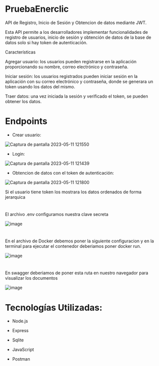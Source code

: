 # PruebaEnerclic

API de Registro, Inicio de Sesión y Obtencion de datos mediante JWT.

Esta API permite a los desarrolladores implementar funcionalidades de registro de usuarios, inicio de sesión y obtención de datos de la base de datos solo si hay token de autenticación.

Características

Agregar usuario: los usuarios pueden registrarse en la aplicación proporcionando su nombre, correo electrónico y contraseña.

Iniciar sesión: los usuarios registrados pueden iniciar sesión en la aplicación con su correo electrónico y contraseña, donde se generara un token usando los datos del mismo.

Traer datos: una vez iniciada la sesión y verificado el token, se pueden obtener los datos.

# Endpoints

* Crear usuario:

![Captura de pantalla 2023-05-11 121550](https://github.com/mandrileagustin/PruebaEnerclic/assets/115570236/c484b6a3-3916-4078-8c47-efbc55d342fd)

* Login:

![Captura de pantalla 2023-05-11 121439](https://github.com/mandrileagustin/PruebaEnerclic/assets/115570236/fdab5316-1c39-428b-9388-33fd62e1af35)

* Obtencion de datos con el token de autenticación:

![Captura de pantalla 2023-05-11 121800](https://github.com/mandrileagustin/PruebaEnerclic/assets/115570236/3268cac0-c38a-4bd0-95f5-f784ed683463)

Si el usuario tiene token los mostrara los datos ordenados de forma jerarquica

#

El archivo .env configuramos nuestra clave secreta

![image](https://github.com/mandrileagustin/PruebaEnerclic/assets/115570236/dafd90b8-ec29-4035-929a-bbc6a378a522)

# 

En el archivo de Docker debemos poner la siguiente configuracion y en la terminal para ejecutar el contenedor deberiamos poner docker run.

![image](https://github.com/mandrileagustin/PruebaEnerclic/assets/115570236/39f2bbb7-5322-4f1a-921b-d2eeeb5ef4e5)

#

En swagger deberiamos de poner esta ruta en nuestro navegador para visualizar los documentos 

![image](https://github.com/mandrileagustin/PruebaEnerclic/assets/115570236/e03e7fa2-bb29-4bfb-ab34-273b2a8997bd)


# Tecnologías Utilizadas:

* Node.js

* Express

* Sqlite

* JavaScript

* Postman
